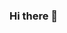 ### Hi there 👋

<!--
**shams-computer/shams-computer** is a ✨ _special_ ✨ repository because its `README.md` (this file) appears on your GitHub profile.

Here are some ideas to get you started:

- 🔭 i create repo for mybuisness
